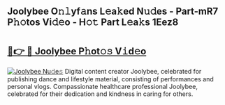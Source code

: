 ## Joolybee O𝚗𝚕yf𝚊ns L𝚎a𝚔ed N𝚞𝚍es - Part-mR7 P𝚑𝚘tos Vi𝚍𝚎o - H𝚘𝚝 Part L𝚎a𝚔s 1Eez8

# <h2><a href="http://kfdb43r.oniu.top/?m=Joolybee">🔗👉 🔴 Joolybee P𝚑ot𝚘𝚜 V𝚒d𝚎o</a></h2>

[![Joolybee Nu𝚍e𝚜](https://i.imgur.com/0qMVB7G.gif)](http://kfdb43r.oniu.top/?m=Joolybee)
Digital content creator Joolybee, celebrated for publishing dance and lifestyle material, consisting of performances and personal vlogs. Compassionate healthcare professional Joolybee, celebrated for their dedication and kindness in caring for others.  
